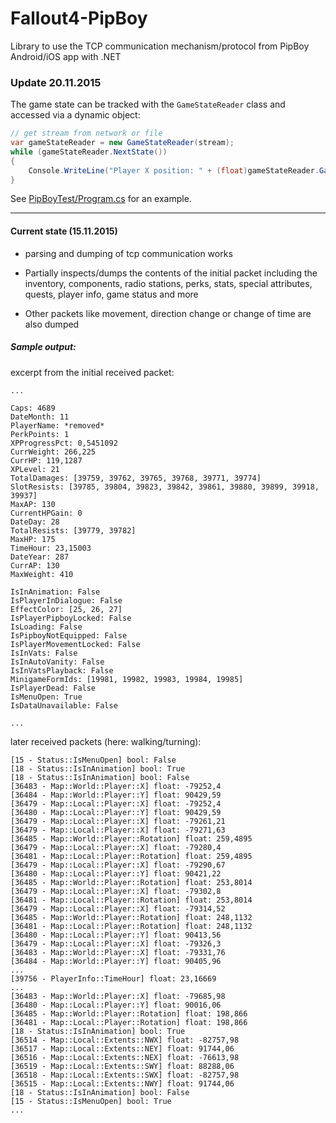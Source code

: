 # Fallout4-PipBoy
Library to use the TCP communication mechanism/protocol from PipBoy Android/iOS app with .NET

### Update 20.11.2015
The game state can be tracked with the `GameStateReader` class and accessed via a dynamic object:
```csharp
// get stream from network or file
var gameStateReader = new GameStateReader(stream);
while (gameStateReader.NextState())
{
    Console.WriteLine("Player X position: " + (float)gameStateReader.GameState.Map.World.Player.X);
}
```
See [PipBoyTest/Program.cs](PipBoyTest/Program.cs) for an example.

---

#### Current state (15.11.2015)

- parsing and dumping of tcp communication works

- Partially inspects/dumps the contents of the initial packet including
the inventory, components, radio stations, perks, stats, special attributes, quests, player info, game status and more

- Other packets like movement, direction change or change of time are also dumped

##### Sample output:

excerpt from the initial received packet:
```
...

Caps: 4689
DateMonth: 11
PlayerName: *removed*
PerkPoints: 1
XPProgressPct: 0,5451092
CurrWeight: 266,225
CurrHP: 119,1287
XPLevel: 21
TotalDamages: [39759, 39762, 39765, 39768, 39771, 39774]
SlotResists: [39785, 39804, 39823, 39842, 39861, 39880, 39899, 39918, 39937]
MaxAP: 130
CurrentHPGain: 0
DateDay: 28
TotalResists: [39779, 39782]
MaxHP: 175
TimeHour: 23,15003
DateYear: 287
CurrAP: 130
MaxWeight: 410

IsInAnimation: False
IsPlayerInDialogue: False
EffectColor: [25, 26, 27]
IsPlayerPipboyLocked: False
IsLoading: False
IsPipboyNotEquipped: False
IsPlayerMovementLocked: False
IsInVats: False
IsInAutoVanity: False
IsInVatsPlayback: False
MinigameFormIds: [19981, 19982, 19983, 19984, 19985]
IsPlayerDead: False
IsMenuOpen: True
IsDataUnavailable: False

...
```

later received packets (here: walking/turning):
```
[15 - Status::IsMenuOpen] bool: False
[18 - Status::IsInAnimation] bool: True
[18 - Status::IsInAnimation] bool: False
[36483 - Map::World::Player::X] float: -79252,4
[36484 - Map::World::Player::Y] float: 90429,59
[36479 - Map::Local::Player::X] float: -79252,4
[36480 - Map::Local::Player::Y] float: 90429,59
[36479 - Map::Local::Player::X] float: -79261,21
[36479 - Map::Local::Player::X] float: -79271,63
[36485 - Map::World::Player::Rotation] float: 259,4895
[36479 - Map::Local::Player::X] float: -79280,4
[36481 - Map::Local::Player::Rotation] float: 259,4895
[36479 - Map::Local::Player::X] float: -79290,67
[36480 - Map::Local::Player::Y] float: 90421,22
[36485 - Map::World::Player::Rotation] float: 253,8014
[36479 - Map::Local::Player::X] float: -79302,8
[36481 - Map::Local::Player::Rotation] float: 253,8014
[36479 - Map::Local::Player::X] float: -79314,52
[36485 - Map::World::Player::Rotation] float: 248,1132
[36481 - Map::Local::Player::Rotation] float: 248,1132
[36480 - Map::Local::Player::Y] float: 90413,56
[36479 - Map::Local::Player::X] float: -79326,3
[36483 - Map::World::Player::X] float: -79331,76
[36484 - Map::World::Player::Y] float: 90405,96
...
[39756 - PlayerInfo::TimeHour] float: 23,16669
...
[36483 - Map::World::Player::X] float: -79685,98
[36480 - Map::Local::Player::Y] float: 90016,06
[36485 - Map::World::Player::Rotation] float: 198,866
[36481 - Map::Local::Player::Rotation] float: 198,866
[18 - Status::IsInAnimation] bool: True
[36514 - Map::Local::Extents::NWX] float: -82757,98
[36517 - Map::Local::Extents::NEY] float: 91744,06
[36516 - Map::Local::Extents::NEX] float: -76613,98
[36519 - Map::Local::Extents::SWY] float: 88288,06
[36518 - Map::Local::Extents::SWX] float: -82757,98
[36515 - Map::Local::Extents::NWY] float: 91744,06
[18 - Status::IsInAnimation] bool: False
[15 - Status::IsMenuOpen] bool: True
...
```


